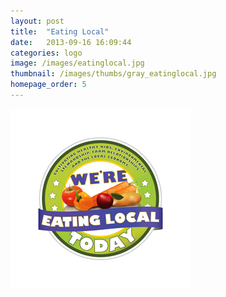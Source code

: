 ```yaml
---
layout: post
title:  "Eating Local"
date:   2013-09-16 16:09:44
categories: logo
image: /images/eatinglocal.jpg 
thumbnail: /images/thumbs/gray_eatinglocal.jpg
homepage_order: 5
---
```

![Eating Local][image]

[image]: /images/eatinglocal.jpg "Eating Local"
